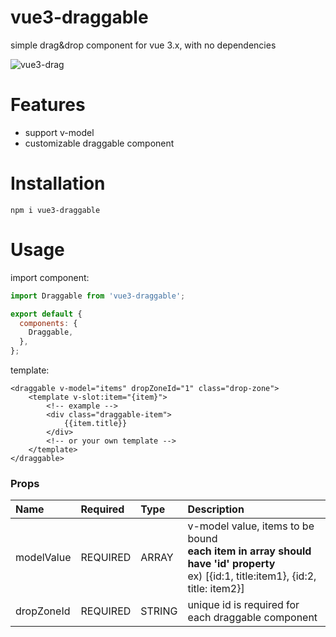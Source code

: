 # vue3-draggable

simple drag&drop component for vue 3.x, with no dependencies

![vue3-drag](https://user-images.githubusercontent.com/59331444/103271751-6e8a2480-49fe-11eb-953d-9554e0af513a.gif)

# Features

- support v-model
- customizable draggable component

# Installation

```
npm i vue3-draggable
```

# Usage

import component:

```javascript
import Draggable from 'vue3-draggable';

export default {
  components: {
    Draggable,
  },
};
```

template:

```vue
<draggable v-model="items" dropZoneId="1" class="drop-zone">
    <template v-slot:item="{item}">
        <!-- example -->
        <div class="draggable-item">
            {{item.title}}
        </div>
        <!-- or your own template -->
    </template>
</draggable>
```

### Props

| Name       | Required     | Type       | Description                                        |
| :--------- | :----------- | :--------- | :------------------------------------------------- |
| modelValue | REQUIRED | ARRAY  | v-model value, items to be bound <br> **each item in array should have 'id' property** <br> ex) [{id:1, title:item1}, {id:2, title: item2}]            |
| dropZoneId | REQUIRED | STRING | unique id is required for each draggable component |

